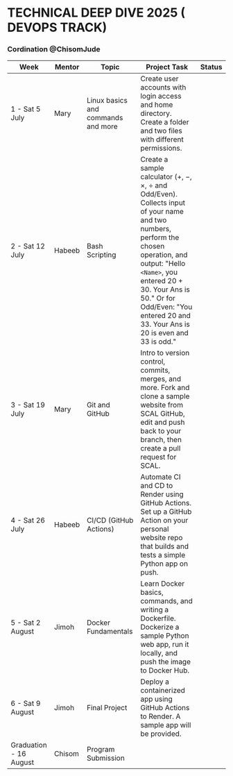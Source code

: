 # TECHNICAL DEEP DIVE 2025 ( DEVOPS TRACK)

### Cordination @ChisomJude

| Week                   | Mentor | Topic                            | Project Task                                                                                                                                                                                                                                                                                                                                                             | Status |
|------------------------|--------|----------------------------------|--------------------------------------------------------------------------------------------------------------------------------------------------------------------------------------------------------------------------------------------------------------------------------------------------------------------------------------------------------------------------|--------|
| 1 - Sat 5 July         | Mary   | Linux basics and commands and more     | Create user accounts with login access and home directory. Create a folder and two files with different permissions.                                                                                                                                                                                                                                         |        |
| 2 - Sat 12 July        | Habeeb | Bash Scripting                   | Create a sample calculator (+, −, ×, ÷ and Odd/Even). Collects input of your name and two numbers, perform the chosen operation, and output: "Hello `<Name>`, you entered 20 + 30. Your Ans is 50." Or for Odd/Even: "You entered 20 and 33. Your Ans is 20 is even and 33 is odd."                                                                                     |        |
| 3 - Sat 19 July        | Mary   | Git and GitHub                   | Intro to version control, commits, merges, and more. Fork and clone a sample website from SCAL GitHub, edit and push back to your branch, then create a pull request for SCAL.                                                                                                                                                                                           |        |
| 4 - Sat 26 July        | Habeeb | CI/CD (GitHub Actions)           | Automate CI and CD to Render using GitHub Actions. Set up a GitHub Action on your personal website repo that builds and tests a simple Python app on push.                                                                                                                                                                                                              |        |
| 5 - Sat 2 August       | Jimoh  | Docker Fundamentals              | Learn Docker basics, commands, and writing a Dockerfile. Dockerize a sample Python web app, run it locally, and push the image to Docker Hub.                                                                                                                                                                                                                            |        |
| 6 - Sat 9 August       | Jimoh  | Final Project                    | Deploy a containerized app using GitHub Actions to Render. A sample app will be provided.                                                                                                                                                                                                                                                                               |        |
| Graduation - 16 August | Chisom | Program Submission               |                                                                                                                                                                                                                                                                                                                                                                          |        |

